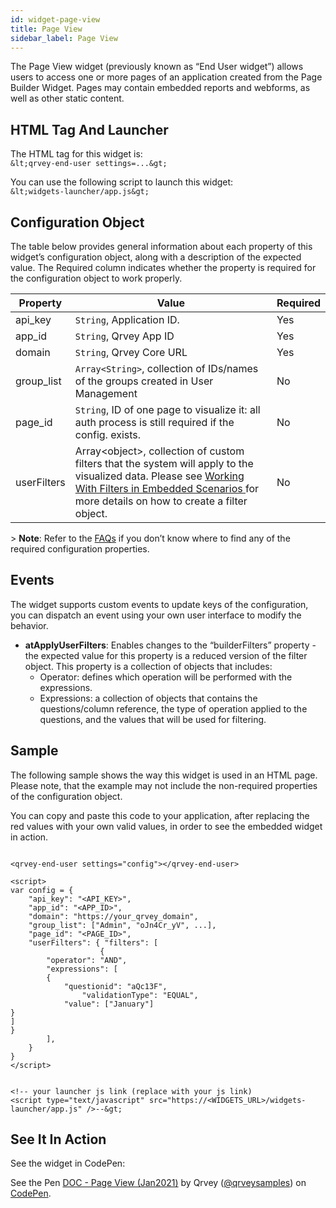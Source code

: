 ```yaml
---
id: widget-page-view
title: Page View
sidebar_label: Page View
---
```

<div style={{textAlign: "justify"}}>

The Page View widget (previously known as “End User widget”) allows users to access one or more pages of an application created from the Page Builder Widget. Pages may contain embedded reports and webforms, as well as other static content.

## HTML Tag And Launcher

The HTML tag for this widget is: 
<br />
`&lt;qrvey-end-user settings=...&gt;`

You can use the following script to launch this widget: 
<br />
`&lt;widgets-launcher/app.js&gt;`

## Configuration Object

The table below provides general information about each property of this widget’s configuration object, along with a description of the expected value. The Required column indicates whether the property is required for the configuration object to work properly.

| **Property** | **Value**                                                                                                                                                                                                                                                                  | **Required** |
| ------------ | -------------------------------------------------------------------------------------------------------------------------------------------------------------------------------------------------------------------------------------------------------------------------- | ------------ |
| api_key      | `String`, Application ID.                                                                                                                                                                                                                                           | Yes          |
| app_id       | `String`, Qrvey App ID                                                                                                                                                                                                                                              | Yes          |
| domain       | `String`, Qrvey Core URL                                                                                                                                                                                                                                            | Yes          |
| group_list   | `Array<String>`, collection of IDs/names of the groups created in User Management                                                                                                                                                                                   | No           |
| page_id      | `String`, ID of one page to visualize it: all auth process is still required if the config. exists.                                                                                                                                                                 | No           |
| userFilters  | Array&lt;object&gt;, collection of custom filters that the system will apply to the visualized data. Please see <a href="/docs/embedding/widgets/filters-embedded-scenarios/">Working With Filters in Embedded Scenarios </a> for more details on how to create a filter object. | No           |

&gt; **Note**: Refer to the <a href="/docs/faqs/faqs-intro/"> FAQs</a> if you don’t know where to find any of the required configuration properties. 

## Events

The widget supports custom events to update keys of the configuration, you can dispatch an event using your own user interface to modify the behavior.

-   **atApplyUserFilters**: Enables changes to the “builderFilters” property - the expected value for this property is a reduced version of the filter object. This property is a collection of objects that includes:
    -   Operator: defines which operation will be performed with the expressions.
    -   Expressions: a collection of objects that contains the questions/column reference, the type of operation applied to the questions, and the values that will be used for filtering.

## Sample

The following sample shows the way this widget is used in an HTML page. Please note, that the example may not include the non-required properties of the configuration object. 

You can copy and paste this code to your application, after replacing the red values with your own valid values, in order to see the embedded widget in action.

```

<qrvey-end-user settings="config"></qrvey-end-user>

<script>
var config = {
    "api_key": "<API_KEY>",
    "app_id": "<APP_ID>",
    "domain": "https://your_qrvey_domain",
    "group_list": ["Admin", "oJn4Cr_yV", ...],
    "page_id": "<PAGE_ID>",
    "userFilters": { "filters": [
    				{
		"operator": "AND",
		"expressions": [
		{
			"questionid": "aQc13F",
      			"validationType": "EQUAL",
			"value": ["January"]
}
]
}          
 	   	],
 	}
}
</script>


<!-- your launcher js link (replace with your js link) 
<script type="text/javascript" src="https://<WIDGETS_URL>/widgets-launcher/app.js" />--&gt;

```

## See It In Action

See the widget in CodePen:

<p className="codepen" data-height="838" data-theme-id="34531" data-default-tab="result" data-user="qrveysamples" data-slug-hash="MWbNapv" style={{height: "300px", boxSizing: "border-box", display: "flex", alignItems: "center", justifyContent: "center", border: "2px solid", margin: "1em 0", padding: "1em"}} data-pen-title="DOC - Page View (Jan2021)">
  <span>See the Pen <a href="https://codepen.io/qrveysamples/pen/MWbNapv">
  DOC - Page View (Jan2021)</a> by Qrvey (<a href="https://codepen.io/qrveysamples">@qrveysamples</a>)
  on <a href="https://codepen.io">CodePen</a>.</span>
</p>
<script async={true} src="https://cpwebassets.codepen.io/assets/embed/ei.js" />

&lt;object&gt;
</div>